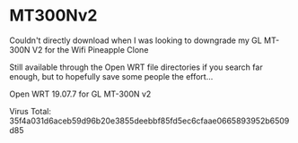 # MT300Nv2
Couldn't directly download when I was looking to downgrade my GL MT-300N V2 for the Wifi Pineapple Clone

Still available through the Open WRT file directories if you search far enough, but to hopefully save some people the effort...

Open WRT 19.07.7 for GL MT-300N v2 

Virus Total: 35f4a031d6aceb59d96b20e3855deebbf85fd5ec6cfaae0665893952b6509d85
